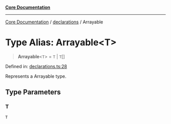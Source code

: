 [**Core Documentation**](../../README.md)

***

[Core Documentation](../../README.md) / [declarations](../README.md) / Arrayable

# Type Alias: Arrayable\<T\>

> **Arrayable**\<`T`\> = `T` \| `T`[]

Defined in: [declarations.ts:28](https://github.com/stonemjs/core/blob/85781fe5b87769612839dd6b850ba45186d357fa/src/declarations.ts#L28)

Represents a Arrayable type.

## Type Parameters

### T

`T`
